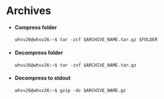 # Archives
- #### Compress folder
  ```console
  whsv26@whsv26:~$ tar -zcf $ARCHIVE_NAME.tar.gz $FOLDER
  ```
- #### Decompress folder
  ```console
  whsv26@whsv26:~$ tar -zxf $ARCHIVE_NAME.tar.gz
  ```

- #### Decompress to stdout
  ```console
  whsv26@whsv26:~$ gzip -dc $ARCHIVE_NAME.gz
  ```  

